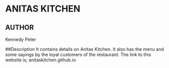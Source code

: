 # ANITAS KITCHEN
## AUTHOR
Kennedy Peter

##Description
It contains details on Anitas Kitchen. It also has the menu and some sayings by the loyal customers of the restaurant.
The link to this website is; anitaskitchen.github.io
  

